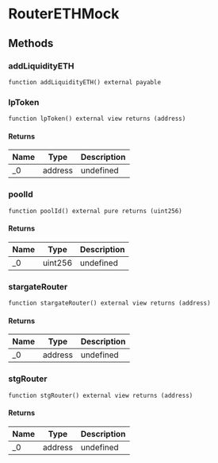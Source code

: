 # RouterETHMock









## Methods

### addLiquidityETH

```solidity
function addLiquidityETH() external payable
```






### lpToken

```solidity
function lpToken() external view returns (address)
```






#### Returns

| Name | Type | Description |
|---|---|---|
| _0 | address | undefined |

### poolId

```solidity
function poolId() external pure returns (uint256)
```






#### Returns

| Name | Type | Description |
|---|---|---|
| _0 | uint256 | undefined |

### stargateRouter

```solidity
function stargateRouter() external view returns (address)
```






#### Returns

| Name | Type | Description |
|---|---|---|
| _0 | address | undefined |

### stgRouter

```solidity
function stgRouter() external view returns (address)
```






#### Returns

| Name | Type | Description |
|---|---|---|
| _0 | address | undefined |




